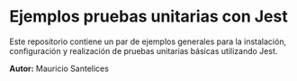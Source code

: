 # Ejemplos pruebas unitarias con Jest

Este repositorio contiene un par de ejemplos generales para la instalación, configuración y realización de pruebas unitarias básicas utilizando Jest.

**Autor:** Mauricio Santelices